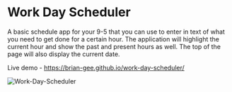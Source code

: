 # Work Day Scheduler

A basic schedule app for your 9-5 that you can use to enter in text of what you need to get done for a certain hour. The application will highlight the current hour and show the past and present hours as well. The top of the page will also display the current date.

Live demo - https://brian-gee.github.io/work-day-scheduler/


![Work-Day-Scheduler](https://user-images.githubusercontent.com/39035211/179132012-76cab287-1b4f-4d26-bc46-34e8e79a3e00.png)
